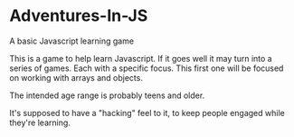 # Adventures-In-JS
A basic Javascript learning game


This is a game to help learn Javascript. If it goes well it may turn into a series of games. 
Each with a specific focus. This first one will be focused on working with arrays and objects.

The intended age range is probably teens and older.

It's supposed to have a "hacking" feel to it, to keep people engaged while they're learning.
